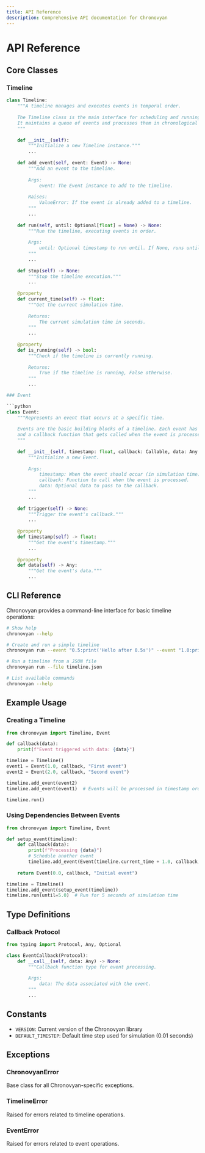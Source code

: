```yaml
---
title: API Reference
description: Comprehensive API documentation for Chronovyan
---
```


# API Reference

## Core Classes

### Timeline

```python
class Timeline:
    """A timeline manages and executes events in temporal order.
    
    The Timeline class is the main interface for scheduling and running events.
    It maintains a queue of events and processes them in chronological order.
    """
    
    def __init__(self):
        """Initialize a new Timeline instance."""
        ...
    
    def add_event(self, event: Event) -> None:
        """Add an event to the timeline.
        
        Args:
            event: The Event instance to add to the timeline.
            
        Raises:
            ValueError: If the event is already added to a timeline.
        """
        ...
    
    def run(self, until: Optional[float] = None) -> None:
        """Run the timeline, executing events in order.
        
        Args:
            until: Optional timestamp to run until. If None, runs until no events remain.
        """
        ...
    
    def stop(self) -> None:
        """Stop the timeline execution."""
        ...
    
    @property
    def current_time(self) -> float:
        """Get the current simulation time.
        
        Returns:
            The current simulation time in seconds.
        """
        ...
    
    @property
    def is_running(self) -> bool:
        """Check if the timeline is currently running.
        
        Returns:
            True if the timeline is running, False otherwise.
        """
        ...

### Event

```python
class Event:
    """Represents an event that occurs at a specific time.
    
    Events are the basic building blocks of a timeline. Each event has a timestamp
    and a callback function that gets called when the event is processed.
    """
    
    def __init__(self, timestamp: float, callback: Callable, data: Any = None):
        """Initialize a new Event.
        
        Args:
            timestamp: When the event should occur (in simulation time).
            callback: Function to call when the event is processed.
            data: Optional data to pass to the callback.
        """
        ...
    
    def trigger(self) -> None:
        """Trigger the event's callback."""
        ...
    
    @property
    def timestamp(self) -> float:
        """Get the event's timestamp."""
        ...
    
    @property
    def data(self) -> Any:
        """Get the event's data."""
        ...
```

## CLI Reference

Chronovyan provides a command-line interface for basic timeline operations:

```bash
# Show help
chronovyan --help

# Create and run a simple timeline
chronovyan run --event "0.5:print('Hello after 0.5s')" --event "1.0:print('Hello after 1.0s')"

# Run a timeline from a JSON file
chronovyan run --file timeline.json

# List available commands
chronovyan --help
```

## Example Usage

### Creating a Timeline

```python
from chronovyan import Timeline, Event

def callback(data):
    print(f"Event triggered with data: {data}")

timeline = Timeline()
event1 = Event(1.0, callback, "First event")
event2 = Event(2.0, callback, "Second event")

timeline.add_event(event2)
timeline.add_event(event1)  # Events will be processed in timestamp order

timeline.run()
```

### Using Dependencies Between Events

```python
from chronovyan import Timeline, Event

def setup_event(timeline):
    def callback(data):
        print(f"Processing {data}")
        # Schedule another event
        timeline.add_event(Event(timeline.current_time + 1.0, callback, f"Child of {data}"))
    
    return Event(0.0, callback, "Initial event")

timeline = Timeline()
timeline.add_event(setup_event(timeline))
timeline.run(until=5.0)  # Run for 5 seconds of simulation time
```

## Type Definitions

### Callback Protocol

```python
from typing import Protocol, Any, Optional

class EventCallback(Protocol):
    def __call__(self, data: Any) -> None:
        """Callback function type for event processing.
        
        Args:
            data: The data associated with the event.
        """
        ...
```

## Constants

- `VERSION`: Current version of the Chronovyan library
- `DEFAULT_TIMESTEP`: Default time step used for simulation (0.01 seconds)

## Exceptions

### ChronovyanError

Base class for all Chronovyan-specific exceptions.

### TimelineError

Raised for errors related to timeline operations.

### EventError

Raised for errors related to event operations.
